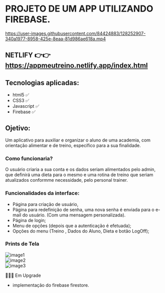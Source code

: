 # PROJETO DE UM APP UTILIZANDO FIREBASE.

https://user-images.githubusercontent.com/84424883/128252907-340a1977-8958-425e-8eaa-81d986ae618a.mp4

## NETLIFY 👉👉 https://appmeutreino.netlify.app/index.html

## Tecnologias aplicadas:

- html5 ✅
- CSS3 ✅
- Javascript ✅
- Firebase ✅

## Ojetivo:

Um aplicativo para auxiliar e organizar o aluno de uma academia, com orientação alimentar e de treino, específico para a sua finalidade.

### Como funcionaria?

O usuário criaria a sua conta e os dados seriam alimentados pelo admin, que definirá uma dieta para o mesmo e uma rotina de treino que seriam atualizados conformme necessidade,
pelo personal trainer.

### Funcionalidades da interface:

- Página para criação de usuário,
- Página para redefinição de senha, uma nova senha é enviada para o e-mail do usuário. (Com uma mensagem personalizada).
- Página de login;
- Menu de opções (depois que a autenticação é efetuada);
- Opções do menu (Treino , Dados do Aluno, Dieta e botão LogOff);

### Prints de Tela

![image1](https://user-images.githubusercontent.com/84424883/128255162-9997371e-89b1-41fc-a0b9-c8b953fc29b2.png)<br>
![image2](https://user-images.githubusercontent.com/84424883/128255193-76f3a3bb-f06f-4df6-8bad-55e2f297b089.png)<br>
![image3](https://user-images.githubusercontent.com/84424883/128255202-75a6b88f-0d5f-4ead-8d6f-18792bfd2e94.png)<br>

🚧🚧🚧 Em Upgrade

- implementação do firebase firestore.
